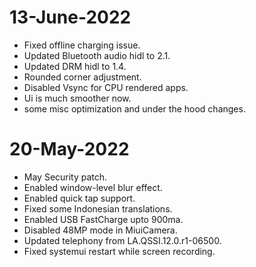 # 13-June-2022

- Fixed offline charging issue.
- Updated Bluetooth audio hidl to 2.1.
- Updated DRM hidl to 1.4.
- Rounded corner adjustment.
- Disabled Vsync for CPU rendered apps.
- Ui is much smoother now.
- some misc optimization and under the hood changes.



# 20-May-2022

- May Security patch.
- Enabled window-level blur effect.
- Enabled quick tap support.
- Fixed some Indonesian translations.
- Enabled USB FastCharge upto 900ma.
- Disabled 48MP mode in MiuiCamera.
- Updated telephony from LA.QSSI.12.0.r1-06500.
- Fixed systemui restart while screen recording.
